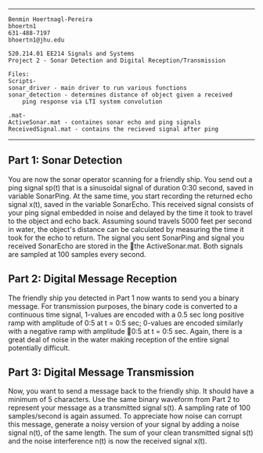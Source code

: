 ***
	Benmin Hoertnagl-Pereira
	bhoertn1
	631-488-7197 
	bhoertn1@jhu.edu

	520.214.01 EE214 Signals and Systems
	Project 2 - Sonar Detection and Digital Reception/Transmission

	Files:
	Scripts-
	sonar_driver - main driver to run various functions
	sonar_detection - determines distance of object given a received 
		ping response via LTI system convolution

	.mat-
	ActiveSonar.mat - containes sonar echo and ping signals
	ReceivedSignal.mat - contains the recieved signal after ping
***

## Part 1: Sonar Detection
You are now the sonar operator scanning for a friendly ship. You send out a ping signal sp(t) that is a sinusoidal signal of duration 0:30 second, saved in variable SonarPing. At the same time, you start recording the returned echo signal x(t),
saved in the variable SonarEcho. This received signal consists of your ping signal embedded in noise and delayed by the time it took to travel to the object and echo back. Assuming sound travels 5000 feet per second in water, the object's distance can be calculated by measuring the time it took for the echo to return. The signal you sent SonarPing and signal you received SonarEcho are stored in the the ActiveSonar.mat. Both signals are sampled at 100 samples every second.

## Part 2: Digital Message Reception
The friendly ship you detected in Part 1 now wants to send you a binary message. For transmission purposes, the binary code is converted to a continuous time signal, 1-values are encoded with a 0.5 sec long positive ramp with amplitude of 0:5 at t = 0:5 sec; 0-values are encoded similarly with a negative ramp with amplitude 􀀀0:5 at t = 0:5 sec. Again, there is a great deal of noise in the water making reception of the entire signal potentially difficult.

## Part 3: Digital Message Transmission
Now, you want to send a message back to the friendly ship. It should have a minimum of 5 characters. Use the same binary waveform from Part 2 to represent your message as a transmitted signal s(t). A sampling rate of 100 samples/second is again assumed. To appreciate how noise can corrupt this message, generate a noisy version of your signal by adding a noise signal n(t), of the same length. The sum of your clean transmitted signal s(t) and the noise interference n(t) is now the received signal x(t).